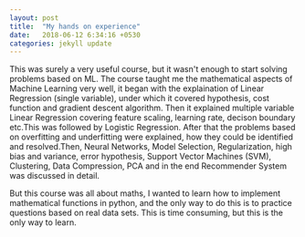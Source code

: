 ```yaml
---
layout: post
title:  "My hands on experience"
date:   2018-06-12 6:34:16 +0530
categories: jekyll update
---
```

 This was surely a very useful course, but it wasn't enough to start solving problems based on ML.
 The course taught me the mathematical aspects of Machine Learning very well, it began with the explaination of Linear Regression (single variable), under which it covered hypothesis, cost function and gradient descent algorithm. Then it explained multiple variable Linear Regression covering feature scaling, learning rate, decison boundary etc.This was followed by Logistic Regression. 
 After that the problems based on overfitting and underfitting were explained, how they could be identified and resolved.Then, Neural Networks, Model Selection, Regularization, high bias and variance, error hypothesis, Support Vector Machines (SVM), Clustering, Data Compression, PCA and in the end Recommender System was discussed in detail.

 But this course was all about maths, I wanted to learn how to implement mathematical functions in python, and the only way to do this is to practice questions based on real data sets. This is time consuming, but this is the only way to learn. 

